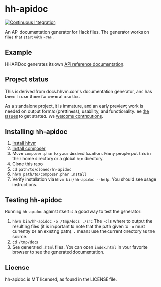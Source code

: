 # hh-apidoc

[![Continuous Integration](https://github.com/hhvm/hh-apidoc/actions/workflows/build-and-test.yml/badge.svg)](https://github.com/hhvm/hh-apidoc/actions/workflows/build-and-test.yml)

An API documentation generator for Hack files. The generator works on files that start with `<?hh`.

## Example

HHAPIDoc generates its own
[API reference documentation](https://hhvm.github.io/hh-apidoc/).

## Project status

This is derived from docs.hhvm.com's documentation generator, and has been in use there for several months.

As a standalone project, it is immature, and an early preview; work is needed on output format (prettiness), usability, and functionality.
ee [the issues](https://github.com/hhvm/hh-apidoc/issues) to get started. We [welcome contributions](CONTRIBUTING.md).

## Installing hh-apidoc

1. [Install hhvm](https://docs.hhvm.com/hhvm/installation/introduction)
1. [Install composer](https://getcomposer.org/download/)
1. Move `composer.phar` to your desired location. Many people put this in their home directory or a global `bin` directory.
1. Clone this repo
1. `cd path/to/cloned/hh-apidoc`
1. `hhvm path/to/composer.phar install`
1. Verify installation via `hhvm bin/hh-apidoc --help`. You should see usage instructions.

## Testing hh-apidoc

Running `hh-apidoc` against itself is a good way to test the generator:

1. `hhvm bin/hh-apidoc -o /tmp/docs ./src` The `-o` is where to output the resulting files (it is important to note that the path given to `-o` must currently be an existing path). `.` means use the current directory as the source.
1. `cd /tmp/docs`
1. See generated `.html` files. You can open `index.html` in your favorite browser to see the generated documentation.

## License

hh-apidoc is MIT licensed, as found in the LICENSE file.
